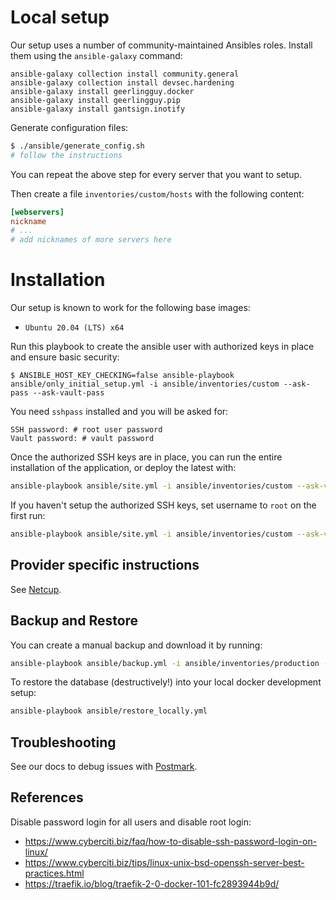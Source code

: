 # Local setup

Our setup uses a number of community-maintained Ansibles roles. Install them using the `ansible-galaxy` command:

```
ansible-galaxy collection install community.general
ansible-galaxy collection install devsec.hardening
ansible-galaxy install geerlingguy.docker
ansible-galaxy install geerlingguy.pip
ansible-galaxy install gantsign.inotify
```

Generate configuration files:
```bash
$ ./ansible/generate_config.sh
# follow the instructions
```

You can repeat the above step for every server that you want to setup.

Then create a file `inventories/custom/hosts` with the following content:
```ini
[webservers]
nickname
# ...
# add nicknames of more servers here
```

# Installation

Our setup is known to work for the following base images:

* `Ubuntu 20.04 (LTS) x64`

Run this playbook to create the ansible user with authorized keys in place and
ensure basic security:
```
$ ANSIBLE_HOST_KEY_CHECKING=false ansible-playbook ansible/only_initial_setup.yml -i ansible/inventories/custom --ask-pass --ask-vault-pass
```

You need `sshpass` installed and you will be asked for:
```
SSH password: # root user password
Vault password: # vault password
```

Once the authorized SSH keys are in place, you can run the entire installation of
the application, or deploy the latest with:

```bash
ansible-playbook ansible/site.yml -i ansible/inventories/custom --ask-vault-pass
```

If you haven't setup the authorized SSH keys, set username to `root` on the
first run:
```bash
ansible-playbook ansible/site.yml -i ansible/inventories/custom --ask-vault-pass --extra-vars "ansible_user=root"
```

## Provider specific instructions

See [Netcup](./Netcup.md).

## Backup and Restore

You can create a manual backup and download it by running:
```bash
ansible-playbook ansible/backup.yml -i ansible/inventories/production --ask-vault-pass
```

To restore the database (destructively!) into your local docker development setup:
```bash
ansible-playbook ansible/restore_locally.yml
```

## Troubleshooting

See our docs to debug issues with [Postmark](./Postmark.md).

## References

Disable password login for all users and disable root login:
* https://www.cyberciti.biz/faq/how-to-disable-ssh-password-login-on-linux/
* https://www.cyberciti.biz/tips/linux-unix-bsd-openssh-server-best-practices.html
* https://traefik.io/blog/traefik-2-0-docker-101-fc2893944b9d/
